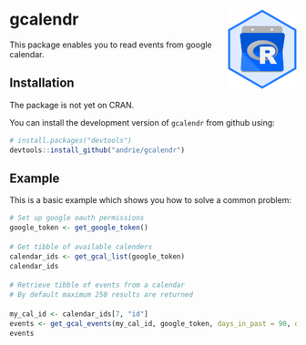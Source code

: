 
<!-- README.md is generated from README.Rmd. Please edit that file -->

# gcalendr <img src='man/figures/logo.svg' align="right" height="139" />

This package enables you to read events from google calendar.

## Installation

The package is not yet on CRAN.

You can install the development version of `gcalendr` from github using:

``` r
# install.packages("devtools")
devtools::install_github("andrie/gcalendr")
```

## Example

This is a basic example which shows you how to solve a common problem:

``` r
# Set up google oauth permissions
google_token <- get_google_token()

# Get tibble of available calenders
calendar_ids <- get_gcal_list(google_token)
calendar_ids

# Retrieve tibble of events from a calendar
# By default maximum 250 results are returned

my_cal_id <- calendar_ids[7, "id"]
events <- get_gcal_events(my_cal_id, google_token, days_in_past = 90, days_in_future = 90)
events
```
